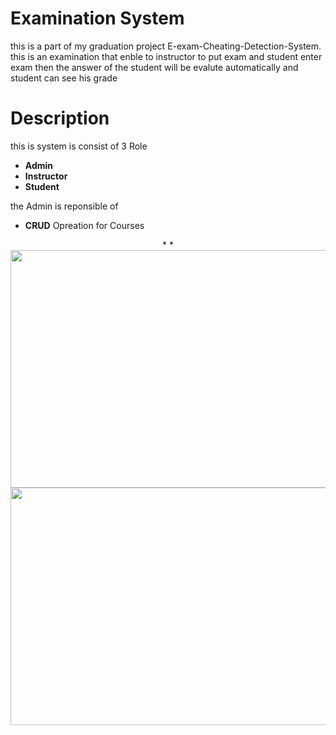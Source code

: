 # Examination System 
this is a part of my graduation project E-exam-Cheating-Detection-System.
this is an examination that enble to instructor to put exam and student enter exam then the answer of the student will be evalute automatically and student can see his grade 

# Description
this is system is consist of 3 Role
* **Admin**
* **Instructor**
* **Student**

the Admin is reponsible of 
*  **CRUD** Opreation for Courses
<p align="center">
  * <img align="left" width="600" height="380" src="https://github.com/MostafaMagdy55/Examination-System/blob/main/images/Cousres.PNG"> 
  * <img align="right" width="600" height="380" src="https://github.com/MostafaMagdy55/Examination-System/blob/main/images/addCourse.PNG"> 
  </p>


